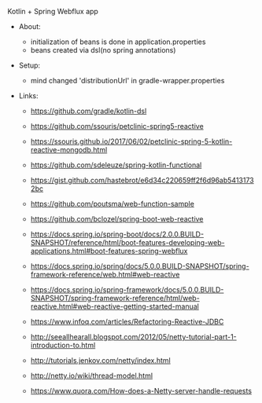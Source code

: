 Kotlin + Spring Webflux app

* About:
    * initialization of beans is done in application.properties  
    * beans created via dsl(no spring annotations)

* Setup:
    * mind changed 'distributionUrl' in gradle-wrapper.properties

* Links:
    * https://github.com/gradle/kotlin-dsl
    * https://github.com/ssouris/petclinic-spring5-reactive
    * https://ssouris.github.io/2017/06/02/petclinic-spring-5-kotlin-reactive-mongodb.html
    * https://github.com/sdeleuze/spring-kotlin-functional
    * https://gist.github.com/hastebrot/e6d34c220659ff2f6d96ab54131732bc

    * https://github.com/poutsma/web-function-sample
    * https://github.com/bclozel/spring-boot-web-reactive

    * https://docs.spring.io/spring-boot/docs/2.0.0.BUILD-SNAPSHOT/reference/html/boot-features-developing-web-applications.html#boot-features-spring-webflux
    * https://docs.spring.io/spring/docs/5.0.0.BUILD-SNAPSHOT/spring-framework-reference/web.html#web-reactive
    * https://docs.spring.io/spring-framework/docs/5.0.0.BUILD-SNAPSHOT/spring-framework-reference/html/web-reactive.html#web-reactive-getting-started-manual
    
    * https://www.infoq.com/articles/Refactoring-Reactive-JDBC
    * http://seeallhearall.blogspot.com/2012/05/netty-tutorial-part-1-introduction-to.html
    * http://tutorials.jenkov.com/netty/index.html
    * http://netty.io/wiki/thread-model.html
    * https://www.quora.com/How-does-a-Netty-server-handle-requests